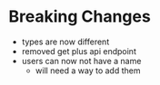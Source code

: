 # Breaking Changes

- types are now different
- removed get plus api endpoint
- users can now not have a name
  - will need a way to add them
